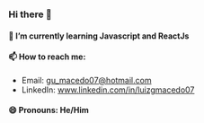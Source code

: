 ### Hi there 👋

#### 🌱 I’m currently learning Javascript and ReactJs
 #### 📫 How to reach me: 
* Email: gu_macedo07@hotmail.com
* LinkedIn: www.linkedin.com/in/luizgmacedo07
#### 😄 Pronouns: He/Him

